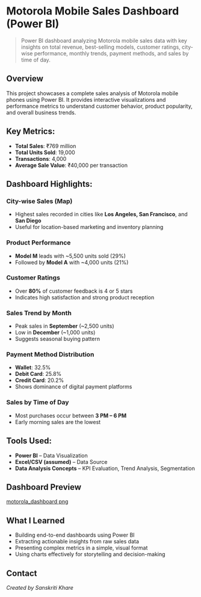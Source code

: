# Motorola Mobile Sales Dashboard (Power BI)

> Power BI dashboard analyzing Motorola mobile sales data with key insights on total revenue, best-selling models, customer ratings, city-wise performance, monthly trends, payment methods, and sales by time of day.

## Overview

This project showcases a complete sales analysis of Motorola mobile phones using Power BI. It provides interactive visualizations and performance metrics to understand customer behavior, product popularity, and overall business trends.

##  Key Metrics:

- **Total Sales**: ₹769 million  
- **Total Units Sold**: 19,000  
- **Transactions**: 4,000  
- **Average Sale Value**: ₹40,000 per transaction  

##  Dashboard Highlights:

###  City-wise Sales (Map)
- Highest sales recorded in cities like **Los Angeles, San Francisco**, and **San Diego**
- Useful for location-based marketing and inventory planning

###  Product Performance
- **Model M** leads with ~5,500 units sold (29%)
- Followed by **Model A** with ~4,000 units (21%)

### Customer Ratings
- Over **80%** of customer feedback is 4 or 5 stars
- Indicates high satisfaction and strong product reception

### Sales Trend by Month
- Peak sales in **September** (~2,500 units)
- Low in **December** (~1,000 units)
- Suggests seasonal buying pattern

###  Payment Method Distribution
- **Wallet**: 32.5%  
- **Debit Card**: 25.8%  
- **Credit Card**: 20.2%  
- Shows dominance of digital payment platforms

###  Sales by Time of Day
- Most purchases occur between **3 PM – 6 PM**
- Early morning sales are the lowest

##  Tools Used:

- **Power BI** – Data Visualization  
- **Excel/CSV (assumed)** – Data Source  
- **Data Analysis Concepts** – KPI Evaluation, Trend Analysis, Segmentation  

##  Dashboard Preview

[motorola_dashboard png](https://github.com/user-attachments/assets/38ea15f5-392c-4da7-8d19-7fbc26e076a9)


##  What I Learned

- Building end-to-end dashboards using Power BI  
- Extracting actionable insights from raw sales data  
- Presenting complex metrics in a simple, visual format  
- Using charts effectively for storytelling and decision-making

## Contact

*Created by Sanskriti Khare*  


